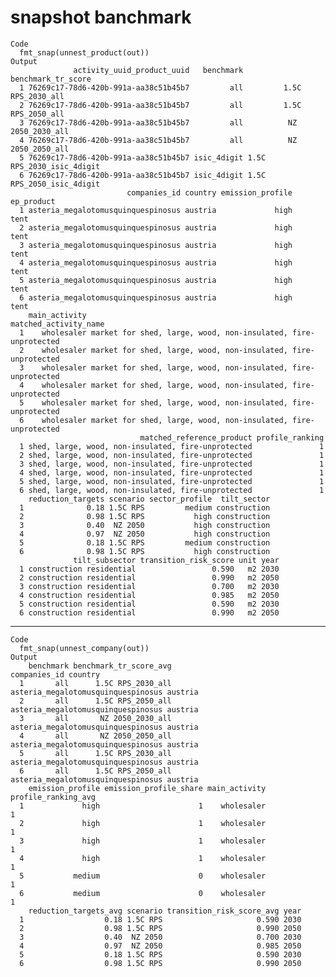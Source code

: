 # snapshot banchmark

    Code
      fmt_snap(unnest_product(out))
    Output
                  activity_uuid_product_uuid   benchmark        benchmark_tr_score
      1 76269c17-78d6-420b-991a-aa38c51b45b7         all         1.5C RPS_2030_all
      2 76269c17-78d6-420b-991a-aa38c51b45b7         all         1.5C RPS_2050_all
      3 76269c17-78d6-420b-991a-aa38c51b45b7         all          NZ 2050_2030_all
      4 76269c17-78d6-420b-991a-aa38c51b45b7         all          NZ 2050_2050_all
      5 76269c17-78d6-420b-991a-aa38c51b45b7 isic_4digit 1.5C RPS_2030_isic_4digit
      6 76269c17-78d6-420b-991a-aa38c51b45b7 isic_4digit 1.5C RPS_2050_isic_4digit
                              companies_id country emission_profile ep_product
      1 asteria_megalotomusquinquespinosus austria             high       tent
      2 asteria_megalotomusquinquespinosus austria             high       tent
      3 asteria_megalotomusquinquespinosus austria             high       tent
      4 asteria_megalotomusquinquespinosus austria             high       tent
      5 asteria_megalotomusquinquespinosus austria             high       tent
      6 asteria_megalotomusquinquespinosus austria             high       tent
        main_activity                                         matched_activity_name
      1    wholesaler market for shed, large, wood, non-insulated, fire-unprotected
      2    wholesaler market for shed, large, wood, non-insulated, fire-unprotected
      3    wholesaler market for shed, large, wood, non-insulated, fire-unprotected
      4    wholesaler market for shed, large, wood, non-insulated, fire-unprotected
      5    wholesaler market for shed, large, wood, non-insulated, fire-unprotected
      6    wholesaler market for shed, large, wood, non-insulated, fire-unprotected
                                 matched_reference_product profile_ranking
      1 shed, large, wood, non-insulated, fire-unprotected               1
      2 shed, large, wood, non-insulated, fire-unprotected               1
      3 shed, large, wood, non-insulated, fire-unprotected               1
      4 shed, large, wood, non-insulated, fire-unprotected               1
      5 shed, large, wood, non-insulated, fire-unprotected               1
      6 shed, large, wood, non-insulated, fire-unprotected               1
        reduction_targets scenario sector_profile  tilt_sector
      1              0.18 1.5C RPS         medium construction
      2              0.98 1.5C RPS           high construction
      3              0.40  NZ 2050           high construction
      4              0.97  NZ 2050           high construction
      5              0.18 1.5C RPS         medium construction
      6              0.98 1.5C RPS           high construction
                  tilt_subsector transition_risk_score unit year
      1 construction residential                 0.590   m2 2030
      2 construction residential                 0.990   m2 2050
      3 construction residential                 0.700   m2 2030
      4 construction residential                 0.985   m2 2050
      5 construction residential                 0.590   m2 2030
      6 construction residential                 0.990   m2 2050

---

    Code
      fmt_snap(unnest_company(out))
    Output
        benchmark benchmark_tr_score_avg                       companies_id country
      1       all      1.5C RPS_2030_all asteria_megalotomusquinquespinosus austria
      2       all      1.5C RPS_2050_all asteria_megalotomusquinquespinosus austria
      3       all       NZ 2050_2030_all asteria_megalotomusquinquespinosus austria
      4       all       NZ 2050_2050_all asteria_megalotomusquinquespinosus austria
      5       all      1.5C RPS_2030_all asteria_megalotomusquinquespinosus austria
      6       all      1.5C RPS_2050_all asteria_megalotomusquinquespinosus austria
        emission_profile emission_profile_share main_activity profile_ranking_avg
      1             high                      1    wholesaler                   1
      2             high                      1    wholesaler                   1
      3             high                      1    wholesaler                   1
      4             high                      1    wholesaler                   1
      5           medium                      0    wholesaler                   1
      6           medium                      0    wholesaler                   1
        reduction_targets_avg scenario transition_risk_score_avg year
      1                  0.18 1.5C RPS                     0.590 2030
      2                  0.98 1.5C RPS                     0.990 2050
      3                  0.40  NZ 2050                     0.700 2030
      4                  0.97  NZ 2050                     0.985 2050
      5                  0.18 1.5C RPS                     0.590 2030
      6                  0.98 1.5C RPS                     0.990 2050

